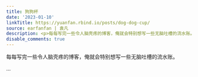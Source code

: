 ```yaml
---
title: 狗狗杯
date: '2023-01-10'
linkTitle: https://yuanfan.rbind.io/posts/dog-dog-cup/
source: earfanfan | 袁凡
description: <p>每每写完一些令人脑壳疼的博客，俺就会特别想写一些无脑吐槽的流水账。</p> ...
disable_comments: true
---
```

<p>每每写完一些令人脑壳疼的博客，俺就会特别想写一些无脑吐槽的流水账。</p> ...